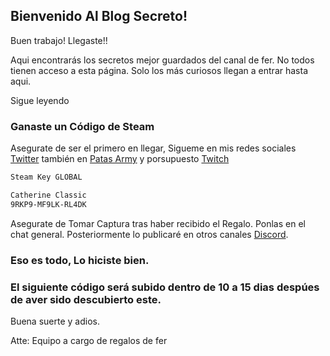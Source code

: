 ## Bienvenido Al Blog Secreto!

Buen trabajo! Llegaste!!

Aqui encontrarás los secretos mejor guardados del canal de fer. No todos tienen acceso a esta página. Solo los más curiosos llegan a entrar hasta aqui. 

Sigue leyendo

### Ganaste un Código de Steam

Asegurate de ser el primero en llegar, Sigueme en mis redes sociales [Twitter](https://twitter.com/Fernand_Mich) también en [Patas Army](https://www.facebook.com/groups/267029784370517) y porsupuesto [Twitch](https://www.twitch.tv/fernandmich)

```markdown
Steam Key GLOBAL

Catherine Classic
9RKP9-MF9LK-RL4DK


```

Asegurate de Tomar Captura tras haber recibido el Regalo. Ponlas en el chat general. Posteriormente lo publicaré en otros canales [Discord](https://discord.gg/MF3vypB).

### Eso es todo, Lo hiciste bien. 

### El siguiente código será subido dentro de 10 a 15 dias despúes de aver sido descubierto este.

Buena suerte y adios.

Atte: Equipo a cargo de regalos de fer

